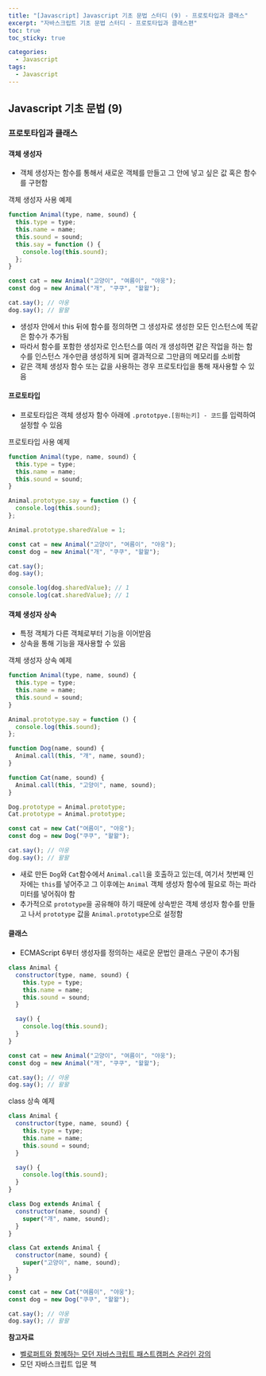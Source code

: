 ```yaml
---
title: "[Javascript] Javascript 기초 문법 스터디 (9) - 프로토타입과 클래스"
excerpt: "자바스크립트 기초 문법 스터디 - 프로토타입과 클래스편"
toc: true
toc_sticky: true

categories:
  - Javascript
tags:
  - Javascript
---
```


## Javascript 기초 문법 (9)

### 프로토타입과 클래스

#### 객체 생성자

- 객체 생성자는 함수를 통해서 새로운 객체를 만들고 그 안에 넣고 싶은 값 혹은 함수를 구현함

객체 생성자 사용 예제

```javascript
function Animal(type, name, sound) {
  this.type = type;
  this.name = name;
  this.sound = sound;
  this.say = function () {
    console.log(this.sound);
  };
}

const cat = new Animal("고양이", "여름이", "야웅");
const dog = new Animal("개", "쿠쿠", "왈왈");

cat.say(); // 야웅
dog.say(); // 왈왈
```

- 생성자 안에서 this 뒤에 함수를 정의하면 그 생성자로 생성한 모든 인스턴스에 똑같은 함수가 추가됨
- 따라서 함수를 포함한 생성자로 인스턴스를 여러 개 생성하면 같은 작업을 하는 함수를 인스턴스 개수만큼 생성하게 되며 결과적으로 그만큼의 메모리를 소비함
- 같은 객체 생성자 함수 또는 값을 사용하는 경우 프로토타입을 통해 재사용할 수 있음

#### 프로토타입

- 프로토타입은 객체 생성자 함수 아래에 `.prototpye.[원하는키] - 코드`를 입력하여 설정할 수 있음

프로토타입 사용 예제

```javascript
function Animal(type, name, sound) {
  this.type = type;
  this.name = name;
  this.sound = sound;
}

Animal.prototype.say = function () {
  console.log(this.sound);
};

Animal.prototype.sharedValue = 1;

const cat = new Animal("고양이", "여름이", "야웅");
const dog = new Animal("개", "쿠쿠", "왈왈");

cat.say();
dog.say();

console.log(dog.sharedValue); // 1
console.log(cat.sharedValue); // 1
```

#### 객체 생성자 상속

- 특정 객체가 다른 객체로부터 기능을 이어받음
- 상속을 통해 기능을 재사용할 수 있음

객체 생성자 상속 예제

```javascript
function Animal(type, name, sound) {
  this.type = type;
  this.name = name;
  this.sound = sound;
}

Animal.prototype.say = function () {
  console.log(this.sound);
};

function Dog(name, sound) {
  Animal.call(this, "개", name, sound);
}

function Cat(name, sound) {
  Animal.call(this, "고양이", name, sound);
}

Dog.prototype = Animal.prototype;
Cat.prototype = Animal.prototype;

const cat = new Cat("여름이", "야웅");
const dog = new Dog("쿠쿠", "왈왈");

cat.say(); // 야웅
dog.say(); // 왈왈
```

- 새로 만든 `Dog`와 `Cat`함수에서 `Animal.call`을 호출하고 있는데, 여기서 첫번째 인자에는 `this`를 넣어주고 그 이후에는 `Animal` 객체 생성자 함수에 필요로 하는 파라미터를 넣어줘야 함
- 추가적으로 `prototype`을 공유해야 하기 때문에 상속받은 객체 생성자 함수를 만들고 나서 `prototype` 값을 `Animal.prototype`으로 설정함

#### 클래스

- ECMAScript 6부터 생성자를 정의하는 새로운 문법인 클래스 구문이 추가됨

```javascript
class Animal {
  constructor(type, name, sound) {
    this.type = type;
    this.name = name;
    this.sound = sound;
  }

  say() {
    console.log(this.sound);
  }
}

const cat = new Animal("고양이", "여름이", "야웅");
const dog = new Animal("개", "쿠쿠", "왈왈");

cat.say(); // 야웅
dog.say(); // 왈왈
```

class 상속 예제

```javascript
class Animal {
  constructor(type, name, sound) {
    this.type = type;
    this.name = name;
    this.sound = sound;
  }

  say() {
    console.log(this.sound);
  }
}

class Dog extends Animal {
  constructor(name, sound) {
    super("개", name, sound);
  }
}

class Cat extends Animal {
  constructor(name, sound) {
    super("고양이", name, sound);
  }
}

const cat = new Cat("여름이", "야웅");
const dog = new Dog("쿠쿠", "왈왈");

cat.say(); // 야웅
dog.say(); // 왈왈
```

**참고자료**

- [벨로퍼트와 함께하는 모던 자바스크립트 패스트캠퍼스 온라인 강의](https://www.fastcampus.co.kr/dev_online_react)
- 모던 자바스크립트 입문 책

